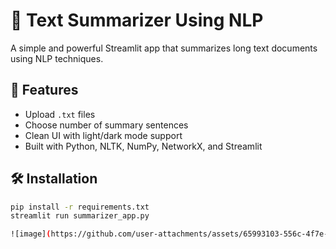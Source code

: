# 📄 Text Summarizer Using NLP

A simple and powerful Streamlit app that summarizes long text documents using NLP techniques.

## 🚀 Features
- Upload `.txt` files
- Choose number of summary sentences
- Clean UI with light/dark mode support
- Built with Python, NLTK, NumPy, NetworkX, and Streamlit

## 🛠️ Installation

```bash
pip install -r requirements.txt
streamlit run summarizer_app.py

![image](https://github.com/user-attachments/assets/65993103-556c-4f7e-8e03-6d9b3b5fba0e)

